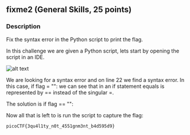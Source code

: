## fixme2 (General Skills, 25 points)
### Description
Fix the syntax error in the Python script to print the flag.


In this challenge we are given a Python script, lets start by opening the script in an IDE.

![alt text](https://i.imgur.com/1Ea1MxA.png)

We are looking for a syntax error and on line 22 we find a syntax error. In this case, if flag = "": we can see that in an if statement equals is represented by == instead of the singular =. 

The solution is if flag == "":

Now all that is left to is run the script to capture the flag:
```
picoCTF{3qu4l1ty_n0t_4551gnm3nt_b4d595d9}
```